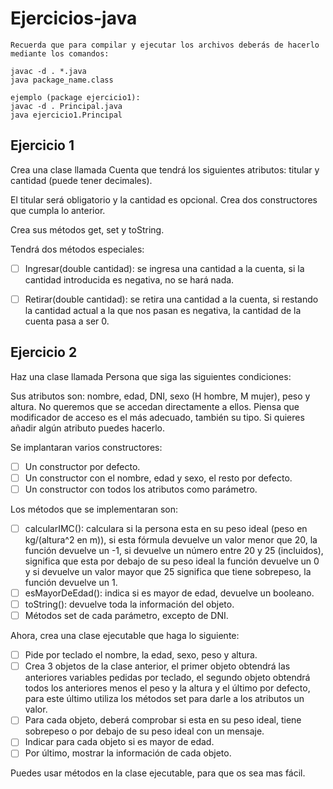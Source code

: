 # Ejercicios-java

```
Recuerda que para compilar y ejecutar los archivos deberás de hacerlo mediante los comandos:

javac -d . *.java
java package_name.class

ejemplo (package ejercicio1):
javac -d . Principal.java
java ejercicio1.Principal
```

## Ejercicio 1

Crea una clase llamada Cuenta que tendrá los siguientes atributos: titular y cantidad (puede tener decimales).

El titular será obligatorio y la cantidad es opcional. Crea dos constructores que cumpla lo anterior.

Crea sus métodos get, set y toString.

Tendrá dos métodos especiales:
- [ ] Ingresar(double cantidad): se ingresa una cantidad a la cuenta, si la cantidad introducida es negativa, no se hará nada.

- [ ] Retirar(double cantidad): se retira una cantidad a la cuenta, si restando la cantidad actual a la que nos pasan es negativa, la cantidad de la cuenta pasa a ser 0.

## Ejercicio 2

Haz una clase llamada Persona que siga las siguientes condiciones:

Sus atributos son: nombre, edad, DNI, sexo (H hombre, M mujer), peso y altura. No queremos que se accedan directamente a ellos. Piensa que modificador de acceso es el más adecuado, también su tipo. Si quieres añadir algún atributo puedes hacerlo.

Se implantaran varios constructores:

- [ ] Un constructor por defecto.
- [ ] Un constructor con el nombre, edad y sexo, el resto por defecto.
- [ ] Un constructor con todos los atributos como parámetro.

Los métodos que se implementaran son:

- [ ] calcularIMC(): calculara si la persona esta en su peso ideal (peso en kg/(altura^2  en m)), si esta fórmula devuelve un valor menor que 20, la función devuelve un -1, si devuelve un número entre 20 y 25 (incluidos), significa que esta por debajo de su peso ideal la función devuelve un 0  y si devuelve un valor mayor que 25 significa que tiene sobrepeso, la función devuelve un 1.
- [ ] esMayorDeEdad(): indica si es mayor de edad, devuelve un booleano.
- [ ] toString(): devuelve toda la información del objeto.
- [ ] Métodos set de cada parámetro, excepto de DNI.

Ahora, crea una clase ejecutable que haga lo siguiente:
- [ ] Pide por teclado el nombre, la edad, sexo, peso y altura.
- [ ] Crea 3 objetos de la clase anterior, el primer objeto obtendrá las anteriores variables pedidas por teclado, el segundo objeto obtendrá todos los anteriores menos el peso y la altura y el último por defecto, para este último utiliza los métodos set para darle a los atributos un valor.
- [ ] Para cada objeto, deberá comprobar si esta en su peso ideal, tiene sobrepeso o por debajo de su peso ideal con un mensaje.
- [ ] Indicar para cada objeto si es mayor de edad.
- [ ] Por último, mostrar la información de cada objeto.

Puedes usar métodos en la clase ejecutable, para que os sea mas fácil.
